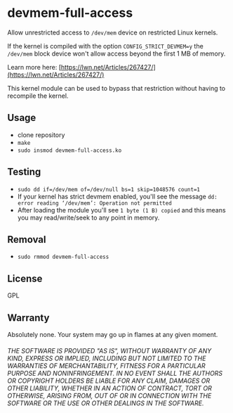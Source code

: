 # devmem-full-access
Allow unrestricted access to `/dev/mem` device on restricted Linux kernels.

If the kernel is compiled with the option `CONFIG_STRICT_DEVMEM=y` the `/dev/mem` block device won't allow access beyond the first 1 MB of memory.

Learn more here: [https://lwn.net/Articles/267427/](https://lwn.net/Articles/267427/)

This kernel module can be used to bypass that restriction without having to recompile the kernel.

## Usage
* clone repository
* `make`
* `sudo insmod devmem-full-access.ko`

## Testing
* `sudo dd if=/dev/mem of=/dev/null bs=1 skip=1048576 count=1`
* If your kernel has strict devmem enabled, you'll see the message `dd: error reading ‘/dev/mem’: Operation not permitted`
* After loading the module you'll see `1 byte (1 B) copied` and this means you may read/write/seek to any point in memory.

## Removal
* `sudo rmmod devmem-full-access`

## License
GPL

## Warranty
Absolutely none. Your system may go up in flames at any given moment. 

###### THE SOFTWARE IS PROVIDED "AS IS", WITHOUT WARRANTY OF ANY KIND, EXPRESS OR IMPLIED, INCLUDING BUT NOT LIMITED TO THE WARRANTIES OF MERCHANTABILITY, FITNESS FOR A PARTICULAR PURPOSE AND NONINFRINGEMENT. IN NO EVENT SHALL THE AUTHORS OR COPYRIGHT HOLDERS BE LIABLE FOR ANY CLAIM, DAMAGES OR OTHER LIABILITY, WHETHER IN AN ACTION OF CONTRACT, TORT OR OTHERWISE, ARISING FROM, OUT OF OR IN CONNECTION WITH THE SOFTWARE OR THE USE OR OTHER DEALINGS IN THE SOFTWARE.


